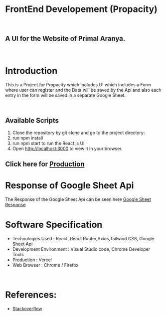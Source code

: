 # FrontEnd Developement (Propacity)

<br>

## A UI for the Website of Primal Aranya.

<br>

# Introduction
This is a Project for Propacity which includes UI which includes a Form where user can register and the Data will be saved by the Api and also each entry in the form will be saved in a separate Google Sheet.

<br>

## Available Scripts
1) Clone the repository by git clone and go to the project directory:
2) run npm install
3) run npm start to run the React js UI
4) Open [http://localhost:3000](http://localhost:3000) to view it in your browser.


## Click here for [Production](https://propacityweb.vercel.app/)
# Response of Google Sheet Api
The Response of the Google Sheet Api can be seen here [Google Sheet Response](https://docs.google.com/spreadsheets/d/1o6Q8q0auiW9g9nn03M0Iesrwm7NuyYUaMk8-VBMm5cQ/edit#gid=0)




# Software Specification

- Technologies Used : React, React Router,Axios,Tailwind CSS, Google Sheet Api
- Development Environment : Visual Studio code, Chrome Developer Tools
- Production : Vercel
- Web Browser : Chrome / Firefox

<br>

# References:
- [Stackoverflow](https://stackoverflow.com)

